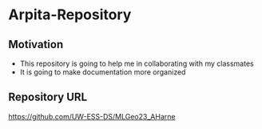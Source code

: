 # Arpita-Repository
## Motivation
* This repository is going to help me in collaborating with my classmates
* It is going to make documentation more organized
## Repository URL
https://github.com/UW-ESS-DS/MLGeo23_AHarne
